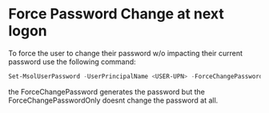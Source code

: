 # Force Password Change at next logon

To force the user to change their password w/o impacting their current password use the following command:

```powershell
Set-MsolUserPassword -UserPrincipalName <USER-UPN> -ForceChangePassword:$True -ForceChangePasswordOnly:$True
```

the ForceChangePassword generates the password but the ForceChangePasswordOnly doesnt change the password at all.
